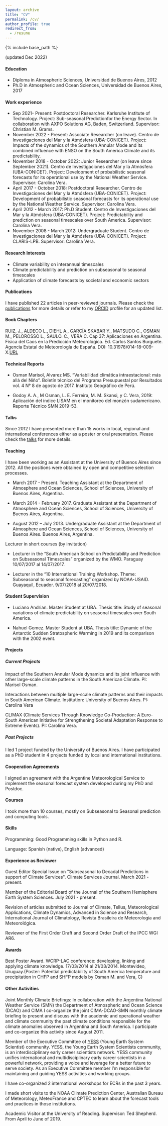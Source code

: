 ```yaml
---
layout: archive
title: "CV"
permalink: /cv/
author_profile: true
redirect_from:
  - /resume
---
```


{% include base_path %}

(updated Dec 2022)

#### Education

* Diploma in Atmospheric Sciences, Universidad de Buenos Aires, 2012
* Ph.D in Atmospheric and Ocean Sciences, Universidad de Buenos Aires, 2017

#### Work experience

* Sep 2021- Present: Postdoctoral Researcher. Karlsruhe Institute of Technology. Project: Sub-seasonal Predictionfor the Energy Sector. In collaboration with AXPO Solutions AG, Baden, Switzerland. Supervisor: Christian M. Grams.
* November 2022 - Present: Associate Researcher (on leave). Centro de Investigaciones del Mar y la Atmósfera (UBA-CONICET). Project: Impacts of the dynamics of the Southern Annular Mode and its combined influence with ENSO on the South America Climate and its predictability.
* November 2018 - October 2022: Junior Researcher (on leave since September 2021). Centro de Investigaciones del Mar y la Atmósfera (UBA-CONICET). Project: Development of probabilistic seasonal forecasts for its operational use by the National Weather Service. Supervisor: Carolina Vera.
* April 2017 - October 2018: Postdoctoral Researcher. Centro de Investigaciones del Mar y la Atmósfera (UBA-CONICET). Project: Development of probabilistic seasonal forecasts for its operational use by the National Weather Service. Supervisor: Carolina Vera.
* April 2012 - March 2017: Ph.D Student. Centro de Investigaciones del Mar y la Atmósfera (UBA-CONICET). Project: Predictability and prediction on seasonal timescales over South America. Supervisor: Carolina Vera.
* November 2008 - March 2012: Undergraduate Student. Centro de Investigaciones del Mar y la Atmósfera (UBA-CONICET). Project: CLARIS-LPB. Supervisor: Carolina Vera.
  
#### Research Interests

* Climate variability on interannual timescales
* Climate predictability and prediction on subseasonal to seasonal timescales
* Application of climate forecasts by societal and economic sectors

#### Publications

I have published 22 articles in peer-reviewed journals. Please check the [publications](https://marisolosman.github.io/publications/) for more details or refer to my [ORCID](https://orcid.org/0000-0002-6275-1454) profile for an updated list. 

#### Book Chapters

RUIZ, J., ALDECO L., DIEHL A., GARCÍA SKABAR Y., MATSUDO C., OSMAN M., PELOROSSO L., SAULO. C., VERA C. Cap 37: Aplicaciones en Argentina. Física del Caos en la Predicción Meteorológica. Ed. Carlos Santos Burguete. Agencia Estatal de Meteorología de España. DOI: 10.31978/014-18-009-X.[URL](http://www.aemet.es/es/conocermas/recursos_en_linea/publicaciones_y_estudios/publicaciones/detalles/Fisica_del_caos_en_la_predicc_meteo)

#### Technical Reports

- Osman Marisol, Alvarez MS. “Variabilidad climática intraestacional: más allá del Niño”. Boletín técnico del Programa Presupuestal por Resultados vol. 4 N° 8 de agosto de 2017. Instituto Geográfico de Perú.

- Godoy A. A., M Osman, L. E. Ferreira, M. M. Skansi, y C. Vera, 2019: Aplicación del índice LISAM en el monitoreo del monzón sudamericano. Reporte Técnico SMN 2019-53.

#### Talks

Since 2012 I have presented more than 15 works in local, regional and international conferences either as a poster or oral presentation. Please check the [talks](https://marisolosman.github.io/talks/) for more details.
 
#### Teaching

I have been working as an Assistant at the University of Buenos Aires since 2012. All the positions were obtained by open and competitive selection processes.

- March 2017 - Present. Teaching Assistant at the Department of Atmosphere and Ocean Sciences, School of Sciences, University of Buenos Aires, Argentina.

- March 2014 - February 2017. Graduate Assistant at the Department of Atmosphere and Ocean Sciences, School of Sciences, University of Buenos Aires, Argentina.

- August 2012 – July 2013. Undergraduate Assistant at the Department of Atmosphere and  Ocean Sciences, School of Sciences, University of Buenos Aires. Buenos Aires, Argentina. 

Lecturer in short courses (by invitation)

- Lecturer in the “South American School on Predictability and Prediction on Subseasonal Timescales” organized by the WMO. Paraguay 10/07/2017 al 14/07/2017.

- Lecturer in the “10 International Training Workshop. Theme: Subseasonal to seasonal forecasting” organized by NOAA-USAID. Guayaquil, Ecuador. 9/07/2018 al 20/07/2018.
  
#### Student Supervision

- Luciano Andrian. Master Student at UBA. Thesis title: Study of seasonal variations of climate predictability on seasonal timescales over South America.

- Nahuel Gomez. Master Student at UBA. Thesis title: Dynamic of the Antarctic Sudden Stratospheric Warming in 2019 and its comparison with the 2002 event.

#### Projects


##### Current Projects

Impact of the Southern Annular Mode dynamics and its joint influence with other large-scale climate patterns in the South American Climate. PI: Marisol Osman. 

Interactions between multiple large-scale climate patterns and their impacts in South American Climate. Institution: University of Buenos Aires. PI: Carolina Vera

CLIMAX (Climate Services Through Knowledge Co-Production: A Euro-South American Initiative for Strengthening Societal Adaptation Response to Extreme Events). PI: Carolina Vera. 

##### Past Projects

I led 1 project funded by the University of Buenos Aires. I have participated as a PhD student in 4 projects funded by local and international institutions.


#### Cooperation Agreements

I signed an agreement with the Argentine Meteorological Service to implement the seasonal forecast system developed during my PhD and Postdoc.

#### Courses

I took more than 10 courses, mostly on Subseasonal to Seasonal prediction and computing tools.

#### Skills

Programming: Good Programming skills in Python and R.

Language: Spanish (native), English (advanced)

#### Experience as Reviewer

Guest Editor Special Issue on "Subseasonal to Decadal Predictions in support of Climate Services". Climate Services Journal. March 2021 - present.

Member of the Editorial Board of the Journal of the Southern Hemisphere Earth System Sciences. July 2021 - present.

Revision of articles submitted to Journal of Climate, Tellus, Meteorological Applications, Climate Dynamics, Advanced in Science and Research, International Journal of Climatology, Revista Brasileira de Meteorologia and Meteorológica.

Reviewer of the First Order Draft and Second Order Draft of the IPCC WGI AR6.

#### Awards

Best Poster Award. WCRP-LAC conference: developing, linking and applying climate knowledge. 17/03/2014 al 21/03/2014. Montevideo, Uruguay.(Poster: Potential predictability of South America temperature and precipitation in CHFP and SHFP models by Osman M. and Vera, C)

#### Other Activities

Joint Monthly Climate Briefings: In collaboration with the Argentina National Weather Service (SMN) the Department of Atmospheric and Ocean Science (DCAO) and CIMA I co-organize the joint  CIMA-DCAO-SMN monthly climate briefing to present and discuss with the academic and operational weather and climate community the past climate conditions responsible for the climate anomalies observed in Argentina and South America. I participate and co-organize this activity since August 2011.

Member of the Executive Committee of [YESS](http://yess-community.org) (Young Earth System Scientist) community. YESS, the Young Earth System Scientists community, is an interdisciplinary early career scientists network. YESS community unifies international and multidisciplinary early career scientists in a powerful network, providing a voice and leverage for a better future to serve society. As an Executive Committee member I’m  responsible for maintaining and guiding YESS activities and working groups.

I have co-organized 2 international workshops for ECRs in the past 3 years.

I made short visits to the NOAA Climate Prediction Center, Australian Bureau of Meteorology, MeteoFrance and CPTEC to learn about the forecast tools and practices in those institutions.

Academic Visitor at the University of Reading. Supervisor: Ted Shepherd. From April to June of 2019.

